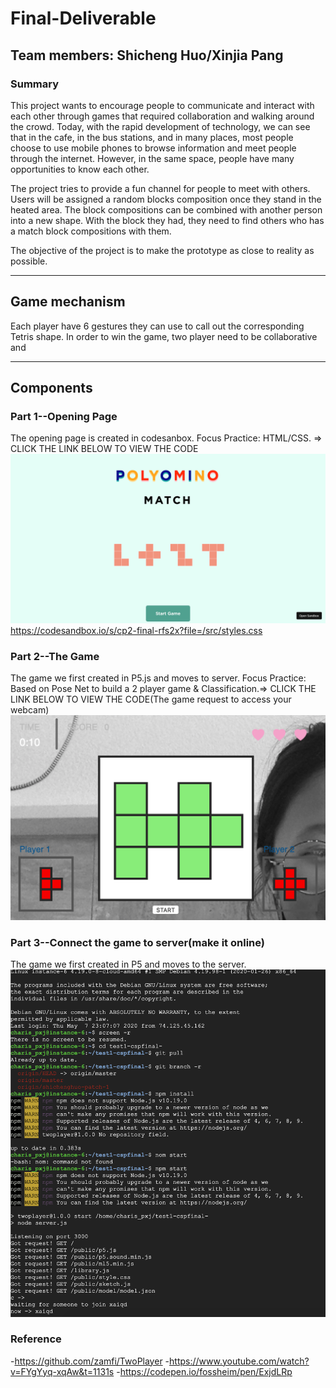 # Final-Deliverable
Team members: Shicheng Huo/Xinjia Pang
---
### Summary

This project wants to encourage people to communicate and interact with each other through games that required collaboration and walking around the crowd. Today, with the rapid development of technology, we can see that in the cafe, in the bus stations, and in many places, most people choose to use mobile phones to browse information and meet people through the internet. However, in the same space, people have many opportunities to know each other. 

The project tries to provide a fun channel for people to meet with others. Users will be assigned a random blocks composition once they stand in the heated area. The block compositions can be combined with another person into a new shape. With the block they had, they need to find others who has a match block compositions with them.

The objective of the project is to make the prototype as close to reality as possible.

---
## Game mechanism

Each player have 6 gestures they can use to call out the corresponding Tetris shape. In order to win the game, two player need to be collaborative and 

---
## Components
### Part 1--Opening Page
The opening page is created in codesanbox. Focus Practice: HTML/CSS. => CLICK THE LINK BELOW TO VIEW THE CODE
![Image description](https://github.com/shichenghuo/Final-Deliverable/blob/master/Opening%20Pgae.png)
https://codesandbox.io/s/cp2-final-rfs2x?file=/src/styles.css
### Part 2--The Game
The game we first created in P5.js and moves to server. Focus Practice: Based on Pose Net to build a 2 player game & Classification.=> CLICK THE LINK BELOW TO VIEW THE CODE(The game request to access your webcam)
![Image description](https://github.com/shichenghuo/Final-Deliverable/blob/master/Screen%20Shot%202020-05-07%20at%203.25.36%20PM.png)
### Part 3--Connect the game to server(make it online)
The game we first created in P5 and moves to the server.
![Image description](https://github.com/shichenghuo/Final-Deliverable/blob/master/Server1.png)
### Reference
-https://github.com/zamfi/TwoPlayer
-https://www.youtube.com/watch?v=FYgYyq-xqAw&t=1131s
-https://codepen.io/fossheim/pen/ExjdLRp


